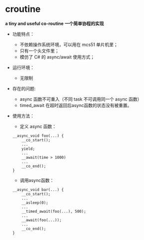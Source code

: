 # croutine
**a tiny and useful co-routine**
**一个简单协程的实现**

* 功能特点：
   * 不依赖操作系统环境，可以用在 mcs51 单片机里；
   * 只有一个头文件里；
   * 模仿了 C# 的 async/await 使用方式；
* 运行环境：
   * 无限制
* 存在的问题:
   * async 函数不可重入（不同 task 不可调用同一个 async 函数）
   * timed_await 在超时返回后async函数的状态没有被重置。
	
* 使用方法：
   * 定义 async 函数：
   ```
   __async_void foo(...) {
       __co_start();
       ...
       yield;
       ...
       __await(time > 1000)
       ...
       __co_end();
   }
   ```
   * 调用async函数：
   ```
   __async_void bar(...) {
       __co_start();
       ...
       __asleep(0);
       ...
       __timed_await(foo(...), 500);
       ...
       __await(foo(...));
       ...
       __co_end();
   }
   ```
